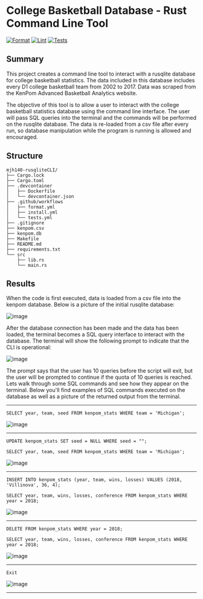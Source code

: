 # College Basketball Database - Rust Command Line Tool

[![Format](https://github.com/nogibjj/mjh140-cmdline-tool/actions/workflows/format.yml/badge.svg)](https://github.com/nogibjj/mjh140-cmdline-tool/actions/workflows/format.yml)  [![Lint](https://github.com/nogibjj/mjh140-cmdline-tool/actions/workflows/lint.yml/badge.svg)](https://github.com/nogibjj/mjh140-cmdline-tool/actions/workflows/lint.yml)  [![Tests](https://github.com/nogibjj/mjh140-cmdline-tool/actions/workflows/tests.yml/badge.svg)](https://github.com/nogibjj/mjh140-cmdline-tool/actions/workflows/tests.yml)

## Summary

This project creates a command line tool to interact with a rusqlite database for college basketball statistics.  The data included in this database includes every D1 college basketball team from 2002 to 2017. Data was scraped from the KenPom Advanced Basketball Analytics website.

The objective of this tool is to allow a user to interact with the college basketball statistics database using the command line interface. The user will pass SQL queries into the terminal and the commands will be performed on the rusqlite database. The data is re-loaded from a csv file after every run, so database manipulation while the program is running is allowed and encouraged.




## Structure
```text
mjh140-rusqliteCLI/
├── Cargo.lock
├── Cargo.toml
├── .devcontainer
│   ├── Dockerfile
│   └── devcontainer.json
├── .github/workflows
│   ├── format.yml
│   ├── install.yml
│   └── tests.yml
├── .gitignore
├── kenpom.csv
├── kenpom.db
├── Makefile
├── README.md
├── requirements.txt
└── src
    ├── lib.rs
    └── main.rs
```

## Results

When the code is first executed, data is loaded from a csv file into the kenpom database. Below is a picture of the initial rusqlite database:

![image](https://github.com/nogibjj/mjh-miniproject8/assets/114833075/c21591e7-5f57-461b-8e98-90dd430c671d)

After the database connection has been made and the data has been loaded, the terminal becomes a SQL query interface to interact with the database. The terminal will show the following prompt to indicate that the CLI is operational:

![image](https://github.com/nogibjj/mjh-miniproject8/assets/114833075/d8d36315-0859-4461-8818-117b13614a2c)

The prompt says that the user has 10 queries before the script will exit, but the user will be prompted to continue if the quota of 10 queries is reached. Lets walk through some SQL commands and see how they appear on the terminal. Below you'll find examples of SQL commands executed on the database as well as a picture of the returned output from the terminal.

___
`SELECT year, team, seed FROM kenpom_stats WHERE team = 'Michigan';`

![image](https://github.com/nogibjj/mjh-miniproject8/assets/114833075/d19c3d93-30d4-4b3f-911b-6543bd9c9b63)
___
`UPDATE kenpom_stats SET seed = NULL WHERE seed = "";`

`SELECT year, team, seed FROM kenpom_stats WHERE team = 'Michigan';`

![image](https://github.com/nogibjj/mjh-miniproject8/assets/114833075/a9332479-9830-43b2-9cf0-a3e59bd2b3a2)
___
`INSERT INTO kenpom_stats (year, team, wins, losses) VALUES (2018, 'Villinova', 36, 4);`

`SELECT year, team, wins, losses, conference FROM kenpom_stats WHERE year = 2018;`

![image](https://github.com/nogibjj/mjh-miniproject8/assets/114833075/ed9f93a8-23ea-4fff-9d54-5b5cf68db172)
___
`DELETE FROM kenpom_stats WHERE year = 2018;`

`SELECT year, team, wins, losses, conference FROM kenpom_stats WHERE year = 2018;`

![image](https://github.com/nogibjj/mjh-miniproject8/assets/114833075/ed5230f4-9928-46b6-9f8c-eba8610da1a0)
___
`Exit`

![image](https://github.com/nogibjj/mjh-miniproject8/assets/114833075/dff8a1cd-9bc6-479c-af68-9ddd74ab56a6)
___





















